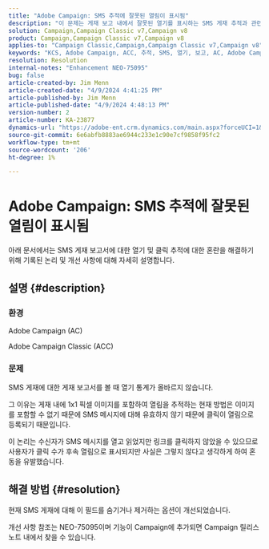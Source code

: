 ```yaml
---
title: "Adobe Campaign: SMS 추적에 잘못된 열림이 표시됨"
description: "이 문제는 게재 보고 내에서 잘못된 열기를 표시하는 SMS 게재 추적과 관련하여 일반적으로 보고된 문제를 문서화합니다."
solution: Campaign,Campaign Classic v7,Campaign v8
product: Campaign,Campaign Classic v7,Campaign v8
applies-to: "Campaign Classic,Campaign,Campaign Classic v7,Campaign v8"
keywords: "KCS, Adobe Campaign, ACC, 추적, SMS, 열기, 보고, AC, Adobe Campaign Classic, FAQ"
resolution: Resolution
internal-notes: "Enhancement NEO-75095"
bug: false
article-created-by: Jim Menn
article-created-date: "4/9/2024 4:41:25 PM"
article-published-by: Jim Menn
article-published-date: "4/9/2024 4:48:13 PM"
version-number: 2
article-number: KA-23877
dynamics-url: "https://adobe-ent.crm.dynamics.com/main.aspx?forceUCI=1&pagetype=entityrecord&etn=knowledgearticle&id=c16e5eff-8ff6-ee11-a1fe-6045bd006268"
source-git-commit: 6e6abfb8883ae6944c233e1c90e7cf9858f95fc2
workflow-type: tm+mt
source-wordcount: '206'
ht-degree: 1%

---
```


# Adobe Campaign: SMS 추적에 잘못된 열림이 표시됨


아래 문서에서는 SMS 게재 보고서에 대한 열기 및 클릭 추적에 대한 혼란을 해결하기 위해 기록된 논리 및 개선 사항에 대해 자세히 설명합니다.

## 설명 {#description}


### 환경

Adobe Campaign (AC)

Adobe Campaign Classic (ACC)

### 문제

SMS 게재에 대한 게재 보고서를 볼 때 열기 통계가 올바르지 않습니다.

그 이유는 게재 내에 1x1 픽셀 이미지를 포함하여 열림을 추적하는 현재 방법은 이미지를 포함할 수 없기 때문에 SMS 메시지에 대해 유효하지 않기 때문에 클릭이 열림으로 등록되기 때문입니다.

이 논리는 수신자가 SMS 메시지를 열고 읽었지만 링크를 클릭하지 않았을 수 있으므로 사용자가 클릭 수가 후속 열림으로 표시되지만 사실은 그렇지 않다고 생각하게 하여 혼동을 유발했습니다.


## 해결 방법 {#resolution}


현재 SMS 게재에 대해 이 필드를 숨기거나 제거하는 옵션이 개선되었습니다.

개선 사항 참조는 NEO-75095이며 기능이 Campaign에 추가되면 Campaign 릴리스 노트 내에서 찾을 수 있습니다.
